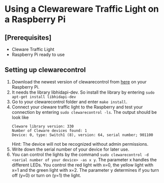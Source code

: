 # Using a Clewareware Traffic Light on a Raspberry Pi
## [Prerequisites]
- Cleware Traffic Light
- Raspberry Pi ready to use

## Setting up clewarecontrol
1. Download the newest version of clewarecontrol from [here](https://www.vanheusden.com/clewarecontrol/files/)
   on your Raspberry Pi.
2. It needs the library libhidapi-dev. So install the library by entering
 ```sudo apt-get install libhidapi-dev```
3. Go to your clewarecontrol folder and enter ```make install```.
4. Connect your cleware traffic light to the Raspberry and test your connection by entering
   ```sudo clewarecontrol -ls```. The output should be look like
   ```
   Cleware library version: 330
   Number of Cleware devices found: 1
   Device: 0, type: Switch1 (8), version: 64, serial number; 901100
   ```
   Hint: The device will not be recognized without admin permissions.
5. Write down the serial number of your device for later use.
6. You can control the lights by the command ```sudo clewarecontrol -d <serial number of your device> -as x y```.
The parameter x handles the different LEDs. You control the red light with x=0, the yellow light with x=1 and the green light with x=2.
The parameter y determines if you turn off (y=0) or turn on (y=1) the light.
